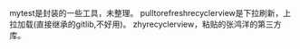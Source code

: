 mytest是封装的一些工具，未整理。
pulltorefreshrecyclerview是下拉刷新，上拉加载(直接继承的gitlib,不好用)。
zhyrecyclerview，粘贴的张鸿洋的第三方库。
